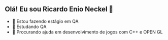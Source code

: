 ## Olá! Eu sou Ricardo Enio Neckel 👋

- 🔭 Estou fazendo estágio em QA 
- 🌱 Estudando QA 
- 🤔 Procurando ajuda em desenvolvimento de jogos com C++ e OPEN GL

